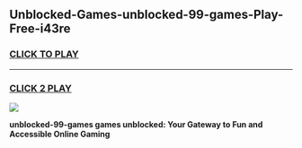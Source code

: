 
## Unblocked-Games-unblocked-99-games-Play-Free-i43re
<h3>
<a href="https://premium76.site?title=unblocked-99-games&ref=22A">CLICK TO PLAY</a></h3>
<hr>

<h3>
<a href="https://premium76.site?title=unblocked-99-games&ref=22A">CLICK 2 PLAY</a>
  
</h3>

<a href="https://premium76.site?title=unblocked-99-games&ref=22A"><img src="https://clearcache.store/games.png"></a>


**unblocked-99-games games unblocked: Your Gateway to Fun and Accessible Online Gaming**
